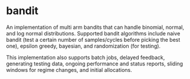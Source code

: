# bandit

An implementation of multi arm bandits that can handle binomial, normal, and log normal distributions. Supported bandit algorithms include naive bandit (test a certain number of samples/cycles before picking the best one), epsilon greedy, bayesian, and randomization (for testing).

This implementation also supports batch jobs, delayed feedback, generating testing data, ongoing performance and status reports, sliding windows for regime changes, and initial allocations.